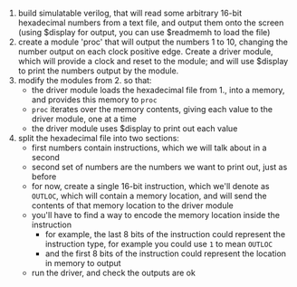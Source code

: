 1. build simulatable verilog, that will read some arbitrary 16-bit hexadecimal numbers from a text file, and output them onto the screen (using $display for output, you can use $readmemh to load the file)
2. create a module 'proc' that will output the numbers 1 to 10, changing the number output on each clock positive edge. Create a driver module, which will provide a clock and reset to the module; and will use $display to print the numbers output by the module.
3. modify the modules from 2. so that:
    - the driver module loads the hexadecimal file from 1., into a memory, and provides this memory to `proc`
    - `proc` iterates over the memory contents, giving each value to the driver module, one at a time
    - the driver module uses $display to print out each value
4. split the hexadecimal file into two sections:
    - first numbers contain instructions, which we will talk about in a second
    - second set of numbers are the numbers we want to print out, just as before
    - for now, create a single 16-bit instruction, which we'll denote as `OUTLOC`, which will contain a memory location, and will send the contents of that memory location to the driver module
    - you'll have to find a way to encode the memory location inside the instruction
        - for example, the last 8 bits of the instruction could represent the instruction type, for example you could use `1` to mean `OUTLOC`
        - and the first 8 bits of the instruction could represent the location in memory to output
    - run the driver, and check the outputs are ok
